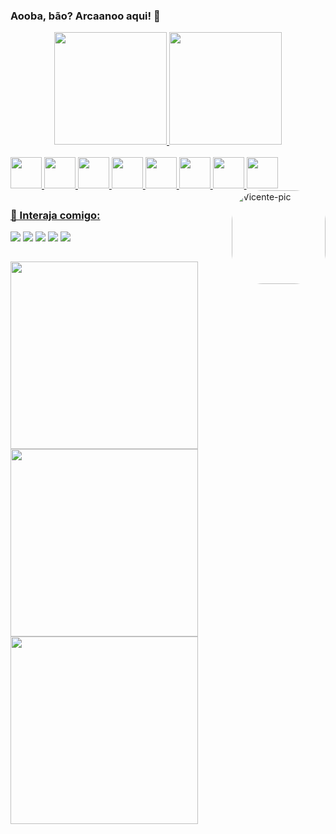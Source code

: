 ### Aooba, bão? Arcaanoo aqui! 🚀

<div align="center">
  <a href="https://github.com/arcaanoo">
  <img height="180em" src="https://github-readme-stats.vercel.app/api?username=arcaanoo&show_icons=true&theme=maroongold&include_all_commits=true&count_private=true"/>
  <img height="180em" src="https://github-readme-stats.vercel.app/api/top-langs/?username=arcaanoo&layout=compact&langs_count=7&theme=maroongold"/>
</div>
  
  <div style="display: inline_block"><br>
   <img src="https://cdn-icons-png.flaticon.com/512/226/226777.png" width="50" />
    <img src="https://media.giphy.com/media/XAxylRMCdpbEWUAvr8/giphy.gif](https://media3.giphy.com/media/ln7z2eWriiQAllfVcn/200w.webp?cid=ecf05e47olr9cd5tdwtl39lu0uw0crdse6tbguu14c9s3dhm&rid=200w.webp&ct=s)" width="50"/>
    <img src="https://media.giphy.com/media/XAxylRMCdpbEWUAvr8/giphy.gif](https://media3.giphy.com/media/ln7z2eWriiQAllfVcn/200w.webp?cid=ecf05e47olr9cd5tdwtl39lu0uw0crdse6tbguu14c9s3dhm&rid=200w.webp&ct=s)" width="50" />
    <img src="https://media.giphy.com/media/XAxylRMCdpbEWUAvr8/giphy.gif](https://media3.giphy.com/media/ln7z2eWriiQAllfVcn/200w.webp?cid=ecf05e47olr9cd5tdwtl39lu0uw0crdse6tbguu14c9s3dhm&rid=200w.webp&ct=s)" width="50" />
    <img src="https://media.giphy.com/media/XAxylRMCdpbEWUAvr8/giphy.gif](https://media3.giphy.com/media/ln7z2eWriiQAllfVcn/200w.webp?cid=ecf05e47olr9cd5tdwtl39lu0uw0crdse6tbguu14c9s3dhm&rid=200w.webp&ct=s)" width="50" />
    <img src="https://media.giphy.com/media/XAxylRMCdpbEWUAvr8/giphy.gif](https://media3.giphy.com/media/ln7z2eWriiQAllfVcn/200w.webp?cid=ecf05e47olr9cd5tdwtl39lu0uw0crdse6tbguu14c9s3dhm&rid=200w.webp&ct=s)" width="50" />
    <img src="https://media.giphy.com/media/XAxylRMCdpbEWUAvr8/giphy.gif](https://media3.giphy.com/media/ln7z2eWriiQAllfVcn/200w.webp?cid=ecf05e47olr9cd5tdwtl39lu0uw0crdse6tbguu14c9s3dhm&rid=200w.webp&ct=s)" width="50" />
    <img src="https://media.giphy.com/media/XAxylRMCdpbEWUAvr8/giphy.gif](https://media3.giphy.com/media/ln7z2eWriiQAllfVcn/200w.webp?cid=ecf05e47olr9cd5tdwtl39lu0uw0crdse6tbguu14c9s3dhm&rid=200w.webp&ct=s)" width="50" />
    <img align="right" alt="Vicente-pic" height="150" style="border-radius:50px;" src="https://i.gifer.com/origin/4d/4d01b77bbaa8702885051127445cf662_w200.gif">
  </div>
  
  ##
  
  ### 💬 Interaja comigo: 
  
  <div>
    <a href="https://www.instagram.com/vicente.carlos04/" target="_blank"><img src="https://img.shields.io/badge/-Instagram-%23E4405F?style=for-the-badge&logo=instagram&logoColor=white" target="_blank"></a>
   <a href="https://discord.gg/pDxbmrzNaJ" target="_blank"><img src="https://img.shields.io/badge/Discord-7289DA?style=for-the-badge&logo=discord&logoColor=white" target="_blank"></a> 
    <a href = "mailto:vicentecarloshehe@gmail.com"><img src="https://img.shields.io/badge/-Gmail-%23333?style=for-the-badge&logo=gmail&logoColor=white" target="_blank"></a>
    <a href="https://www.linkedin.com/in/vicente-carlos-silva-6443941b7/" target="_blank"><img src="https://img.shields.io/badge/-LinkedIn-%230077B5?style=for-the-badge&logo=linkedin&logoColor=white" target="_blank"></a> 
    <img src="https://img.shields.io/badge/Ubuntu-E95420?style=for-the-badge&logo=ubuntu&logoColor=white" target="_blank"> 
  </div>
  
  ##
  
  <div>
    <img src="https://media1.giphy.com/media/5eLDrEaRGHegx2FeF2/giphy.gif?cid=ecf05e478orvntgt9lwfsgr56umgq2f01shvhd51wrfb76jn&rid=giphy.gif&ct=s" width="300"/>
    <img src="https://media1.giphy.com/media/cUAGuLiEcTBwRfkAQq/giphy.gif?cid=ecf05e471r5czoen3wxiuurpwu9dcw6kn58fx6tyoyc5su5a&rid=giphy.gif&ct=s" width="300"/>
    <img src="https://media1.giphy.com/media/2zeji2UedvZzvIZ45N/giphy.gif?cid=ecf05e478lacgyighhpup45oi1li5rkxnx9ge8xqf86bzkzd&rid=giphy.gif&ct=s" width="300"/>
  </div>
